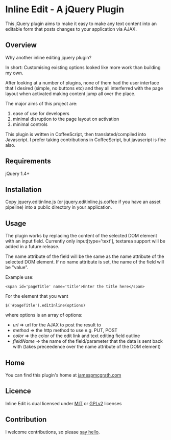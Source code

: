 Inline Edit - A jQuery Plugin
=============================

This jQuery plugin aims to make it easy to make any text content into an editable form that posts changes to
your application via AJAX.

Overview
--------

Why another inline editing jquery plugin?

In short: Customising existing options looked like more work than building my own.

After looking at a number of plugins, none of them had the user interface that I 
desired (simple, no buttons etc) and they all interferred with the page layout when 
activated making content jump all over the place.

The major aims of this project are:
1. ease of use for developers
1. minimal disruption to the page layout on activation
1. minimal controls

This plugin is written in CoffeeScript, then translated/compiled into Javascript. 
I prefer taking contributions in CoffeeScript, but javascript is fine also.

Requirements
------------
jQuery 1.4+


Installation
------------

Copy jquery.editinline.js (or jquery.editinline.js.coffee if you have an asset 
pipeline) into a public directory in your application.

Usage
-----

The plugin works by replacing the content of the selected DOM element with an
input field. Currently only input[type='text'], textarea support will be added
in a future release.

The name attribute of the field will be the same as the name attribute of the 
selected DOM element. If no name attribute is set, the name of the field will
be "value".

Example use:

    <span id='pageTitle' name='title'>Enter the title here</span>

For the element that you want 

    $('#pageTitle').editInline(options)
        
where options is an array of options:

* *url* => url for the AJAX to post the result to
* *method* => the http method to use e.g. PUT, POST
* *color* => the color of the edit link and text editing field outline
* *fieldName* => the name of the field/parameter that the data is sent back with (takes preceedence over the name attribute of the DOM element)

  
Home
----

You can find this plugin's home at [jamespmcgrath.com](http://jamespmcgrath.com/projects/edit-inline-jquery-plugin)

Licence
-------

Inline Edit is dual licensed under [MIT](http://en.wikipedia.org/wiki/MIT_License) or [GPLv2](http://en.wikipedia.org/wiki/GNU_General_Public_License) licenses

Contribution
------------

I welcome contributions, so please [say hello](http://jamespmcgrath.com/hello).

